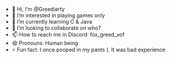 - 👋 Hi, I’m @Greediarty
- 👀 I’m interested in playing games only
- 🌱 I’m currently learning C & Java
- 💞️ I’m looking to collaborate on who?
- 📫 How to reach me in Discord: fox_greed_xof
- 😄 Pronouns: Human being
- ⚡ Fun fact: I once pooped in my pants (. It was bad experience

<!---
Greediarty/Greediarty is a ✨ special ✨ repository because its `README.md` (this file) appears on your GitHub profile.
You can click the Preview link to take a look at your changes.
--->
